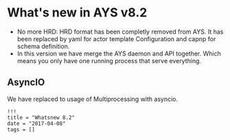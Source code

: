 # What's new in AYS v8.2

- No more HRD: HRD format has been completly removed from AYS.
It has been replaced by yaml for actor template Configuration and capnp for schema definition.
- In this version we have merge the AYS daemon and API together. Which means you only have one running process that serve everything.


## AsyncIO
We have replaced to usage of Multiprocessing with asyncio.

```
!!!
title = "Whatsnew 8.2"
date = "2017-04-08"
tags = []
```
